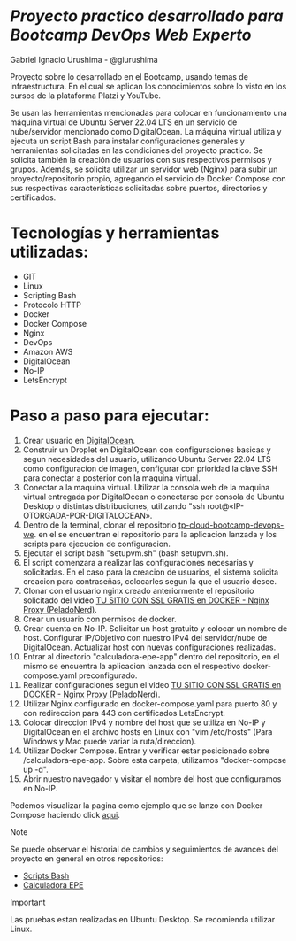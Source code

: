 <h1><em>Proyecto practico desarrollado para Bootcamp DevOps Web Experto </em></h1>

Gabriel Ignacio Urushima - @giurushima

Proyecto sobre lo desarrollado en el Bootcamp, usando temas de infraestructura. En el cual se aplican los conocimientos sobre lo visto en los cursos de la plataforma Platzi y YouTube.

Se usan las herramientas mencionadas para colocar en funcionamiento una máquina virtual de Ubuntu Server 22.04 LTS en un servicio de nube/servidor mencionado como DigitalOcean. La máquina virtual utiliza y ejecuta un script Bash para instalar configuraciones generales y herramientas solicitadas en las condiciones del proyecto practico. Se solicita también la creación de usuarios con sus respectivos permisos y grupos. Además, se solicita utilizar un servidor web (Nginx) para subir un proyecto/repositorio propio, agregando el servicio de Docker Compose con sus respectivas características solicitadas sobre puertos, directorios y certificados.

# Tecnologías y herramientas utilizadas:
- GIT
- Linux
- Scripting Bash
- Protocolo HTTP
- Docker
- Docker Compose
- Nginx
- DevOps
- Amazon AWS
- DigitalOcean
- No-IP
- LetsEncrypt

# Paso a paso para ejecutar:
1. Crear usuario en [DigitalOcean](https://www.digitalocean.com/).
2. Construir un Droplet en DigitalOcean con configuraciones basicas y segun necesidades del usuario, utilizando Ubuntu Server 22.04 LTS como configuracion de imagen, configurar con prioridad la clave SSH para conectar a posterior con la maquina virtual.
3. Conectar a la maquina virtual. Utilizar la consola web de la maquina virtual entregada por DigitalOcean o conectarse por consola de Ubuntu Desktop o distintas distribuciones, utilizando "ssh root@«IP-OTORGADA-POR-DIGITALOCEAN».
4. Dentro de la terminal, clonar el repositorio [tp-cloud-bootcamp-devops-we](https://github.com/giurushima/tpcloud-bootcamp-devops-we). en el se encuentran el repositorio para la aplicacion lanzada y los scripts para ejecucion de configuracion.
5. Ejecutar el script bash "setupvm.sh" (bash setupvm.sh).
6. El script comenzara a realizar las configuraciones necesarias y solicitadas. En el caso para la creacion de usuarios, el sistema solicita creacion para contraseñas, colocarles segun la que el usuario desee.
7. Clonar con el usuario nginx creado anteriormente el repositorio solicitado del video [TU SITIO CON SSL GRATIS en DOCKER - Nginx Proxy (PeladoNerd)](https://www.youtube.com/watch?v=S2YFqf4L7l8&t=160s).
8. Crear un usuario con permisos de docker.
9. Crear cuenta en No-IP. Solicitar un host gratuito y colocar un nombre de host. Configurar IP/Objetivo con nuestro IPv4 del servidor/nube de DigitalOcean. Actualizar host con nuevas configuraciones realizadas.
10. Entrar al directorio "calculadora-epe-app" dentro del repositorio, en el mismo se encuentra la aplicacion lanzada con el respectivo docker-compose.yaml preconfigurado.
11. Realizar configuraciones segun el video [TU SITIO CON SSL GRATIS en DOCKER - Nginx Proxy (PeladoNerd)](https://www.youtube.com/watch?v=S2YFqf4L7l8&t=160s).
12. Utilizar Nginx configurado en docker-compose.yaml para puerto 80 y con redireccion para 443 con certificados LetsEncrypt.
13. Colocar direccion IPv4 y nombre del host que se utiliza en No-IP y DigitalOcean en el archivo hosts en Linux con "vim /etc/hosts" (Para Windows y Mac puede variar la ruta/direccion).
14. Utilizar Docker Compose. Entrar y verificar estar posicionado sobre /calculadora-epe-app. Sobre esta carpeta, utilizamos "docker-compose up -d".
15. Abrir nuestro navegador y visitar el nombre del host que configuramos en No-IP.

Podemos visualizar la pagina como ejemplo que se lanzo con Docker Compose haciendo click [aqui](https://epecalctest.ddns.net/).

> [!NOTE]
> Se puede observar el historial de cambios y seguimientos de avances del proyecto en general en otros repositorios:
> - [Scripts Bash](https://github.com/giurushima/scripts-bash-vm)
> - [Calculadora EPE](https://github.com/giurushima/calculadora-epeV3)

> [!IMPORTANT]
> Las pruebas estan realizadas en Ubuntu Desktop. Se recomienda utilizar Linux.
